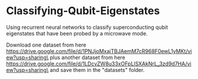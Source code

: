 # Classifying-Qubit-Eigenstates
Using recurrent neural networks to classify superconducting qubit eigenstates that have been probed by a microwave mode.

Download one dataset from here https://drive.google.com/file/d/1PNJjoMxajTBJAemM7cR968F0ewL1yMKt/view?usp=sharing\
plus another dataset from here https://drive.google.com/file/d/1LDcvZW8u33xOFpLlSXAkNrL_3zd9d7HA/view?usp=sharing\
and save them in the "datasets" folder.
